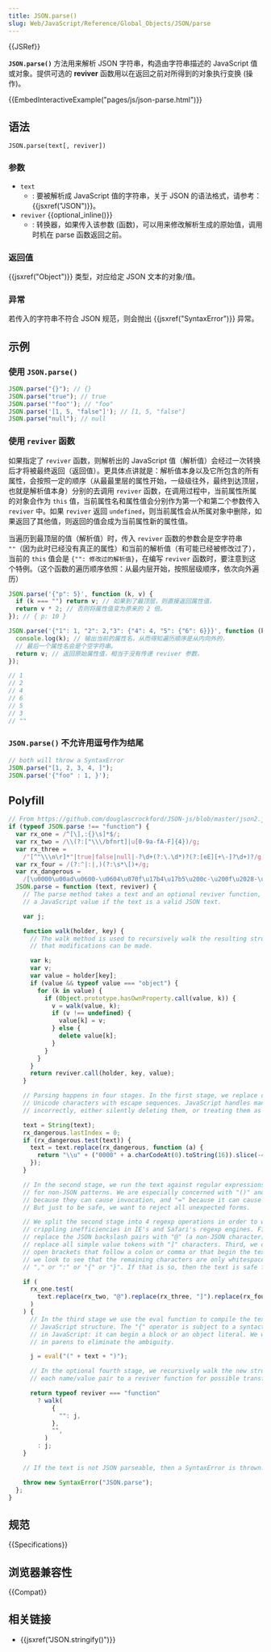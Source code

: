 ```yaml
---
title: JSON.parse()
slug: Web/JavaScript/Reference/Global_Objects/JSON/parse
---
```


{{JSRef}}

**`JSON.parse()`** 方法用来解析 JSON 字符串，构造由字符串描述的 JavaScript 值或对象。提供可选的 **reviver** 函数用以在返回之前对所得到的对象执行变换 (操作)。

{{EmbedInteractiveExample("pages/js/json-parse.html")}}

## 语法

```plain
JSON.parse(text[, reviver])
```

### 参数

- `text`
  - : 要被解析成 JavaScript 值的字符串，关于 JSON 的语法格式，请参考：{{jsxref("JSON")}}。
- `reviver` {{optional_inline()}}
  - : 转换器，如果传入该参数 (函数)，可以用来修改解析生成的原始值，调用时机在 parse 函数返回之前。

### 返回值

{{jsxref("Object")}} 类型，对应给定 JSON 文本的对象/值。

### 异常

若传入的字符串不符合 JSON 规范，则会抛出 {{jsxref("SyntaxError")}} 异常。

## 示例

### 使用 `JSON.parse()`

```js
JSON.parse("{}"); // {}
JSON.parse("true"); // true
JSON.parse('"foo"'); // "foo"
JSON.parse('[1, 5, "false"]'); // [1, 5, "false"]
JSON.parse("null"); // null
```

### 使用 `reviver` 函数

如果指定了 `reviver` 函数，则解析出的 JavaScript 值（解析值）会经过一次转换后才将被最终返回（返回值）。更具体点讲就是：解析值本身以及它所包含的所有属性，会按照一定的顺序（从最最里层的属性开始，一级级往外，最终到达顶层，也就是解析值本身）分别的去调用 `reviver` 函数，在调用过程中，当前属性所属的对象会作为 `this` 值，当前属性名和属性值会分别作为第一个和第二个参数传入 `reviver` 中。如果 `reviver` 返回 `undefined`，则当前属性会从所属对象中删除，如果返回了其他值，则返回的值会成为当前属性新的属性值。

当遍历到最顶层的值（解析值）时，传入 `reviver` 函数的参数会是空字符串 `""`（因为此时已经没有真正的属性）和当前的解析值（有可能已经被修改过了），当前的 `this` 值会是 `{"": 修改过的解析值}`，在编写 `reviver` 函数时，要注意到这个特例。（这个函数的遍历顺序依照：从最内层开始，按照层级顺序，依次向外遍历）

```js
JSON.parse('{"p": 5}', function (k, v) {
  if (k === "") return v; // 如果到了最顶层，则直接返回属性值，
  return v * 2; // 否则将属性值变为原来的 2 倍。
}); // { p: 10 }

JSON.parse('{"1": 1, "2": 2,"3": {"4": 4, "5": {"6": 6}}}', function (k, v) {
  console.log(k); // 输出当前的属性名，从而得知遍历顺序是从内向外的，
  // 最后一个属性名会是个空字符串。
  return v; // 返回原始属性值，相当于没有传递 reviver 参数。
});

// 1
// 2
// 4
// 6
// 5
// 3
// ""
```

### `JSON.parse()` 不允许用逗号作为结尾

```js example-bad
// both will throw a SyntaxError
JSON.parse("[1, 2, 3, 4, ]");
JSON.parse('{"foo" : 1, }');
```

## Polyfill

```js
// From https://github.com/douglascrockford/JSON-js/blob/master/json2.js
if (typeof JSON.parse !== "function") {
  var rx_one = /^[\],:{}\s]*$/;
  var rx_two = /\\(?:["\\\/bfnrt]|u[0-9a-fA-F]{4})/g;
  var rx_three =
    /"[^"\\\n\r]*"|true|false|null|-?\d+(?:\.\d*)?(?:[eE][+\-]?\d+)?/g;
  var rx_four = /(?:^|:|,)(?:\s*\[)+/g;
  var rx_dangerous =
    /[\u0000\u00ad\u0600-\u0604\u070f\u17b4\u17b5\u200c-\u200f\u2028-\u202f\u2060-\u206f\ufeff\ufff0-\uffff]/g;
  JSON.parse = function (text, reviver) {
    // The parse method takes a text and an optional reviver function, and returns
    // a JavaScript value if the text is a valid JSON text.

    var j;

    function walk(holder, key) {
      // The walk method is used to recursively walk the resulting structure so
      // that modifications can be made.

      var k;
      var v;
      var value = holder[key];
      if (value && typeof value === "object") {
        for (k in value) {
          if (Object.prototype.hasOwnProperty.call(value, k)) {
            v = walk(value, k);
            if (v !== undefined) {
              value[k] = v;
            } else {
              delete value[k];
            }
          }
        }
      }
      return reviver.call(holder, key, value);
    }

    // Parsing happens in four stages. In the first stage, we replace certain
    // Unicode characters with escape sequences. JavaScript handles many characters
    // incorrectly, either silently deleting them, or treating them as line endings.

    text = String(text);
    rx_dangerous.lastIndex = 0;
    if (rx_dangerous.test(text)) {
      text = text.replace(rx_dangerous, function (a) {
        return "\\u" + ("0000" + a.charCodeAt(0).toString(16)).slice(-4);
      });
    }

    // In the second stage, we run the text against regular expressions that look
    // for non-JSON patterns. We are especially concerned with "()" and "new"
    // because they can cause invocation, and "=" because it can cause mutation.
    // But just to be safe, we want to reject all unexpected forms.

    // We split the second stage into 4 regexp operations in order to work around
    // crippling inefficiencies in IE's and Safari's regexp engines. First we
    // replace the JSON backslash pairs with "@" (a non-JSON character). Second, we
    // replace all simple value tokens with "]" characters. Third, we delete all
    // open brackets that follow a colon or comma or that begin the text. Finally,
    // we look to see that the remaining characters are only whitespace or "]" or
    // "," or ":" or "{" or "}". If that is so, then the text is safe for eval.

    if (
      rx_one.test(
        text.replace(rx_two, "@").replace(rx_three, "]").replace(rx_four, ""),
      )
    ) {
      // In the third stage we use the eval function to compile the text into a
      // JavaScript structure. The "{" operator is subject to a syntactic ambiguity
      // in JavaScript: it can begin a block or an object literal. We wrap the text
      // in parens to eliminate the ambiguity.

      j = eval("(" + text + ")");

      // In the optional fourth stage, we recursively walk the new structure, passing
      // each name/value pair to a reviver function for possible transformation.

      return typeof reviver === "function"
        ? walk(
            {
              "": j,
            },
            "",
          )
        : j;
    }

    // If the text is not JSON parseable, then a SyntaxError is thrown.

    throw new SyntaxError("JSON.parse");
  };
}
```

## 规范

{{Specifications}}

## 浏览器兼容性

{{Compat}}

## 相关链接

- {{jsxref("JSON.stringify()")}}
